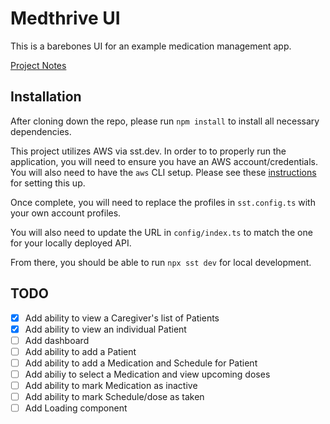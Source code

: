 # Medthrive UI

This is a barebones UI for an example medication management app.

[Project Notes](https://docs.google.com/document/d/1lZQ15cpvRAOPbPFhcNsnM_V71i-V8CkYG91ndv7g3u0/edit?tab=t.0Z)

## Installation

After cloning down the repo, please run `npm install` to install all necessary dependencies.

This project utilizes AWS via sst.dev.  In order to to properly run the application, you will need to ensure you have an AWS account/credentials.  You will also need to have the `aws` CLI setup.  Please see these [instructions](https://sst.dev/docs/aws-accounts/) for setting this up.

Once complete, you will need to replace the profiles in `sst.config.ts` with your own account profiles.

You will also need to update the URL in `config/index.ts` to match the one for your locally deployed API.

From there, you should be able to run `npx sst dev` for local development.

## TODO
- [x] Add ability to view a Caregiver's list of Patients
- [x] Add ability to view an individual Patient
- [ ] Add dashboard
- [ ] Add ability to add a Patient
- [ ] Add ability to add a Medication and Schedule for Patient
- [ ] Add abiliy to select a Medication and view upcoming doses
- [ ] Add ability to mark Medication as inactive
- [ ] Add ability to mark Schedule/dose as taken
- [ ] Add Loading component
